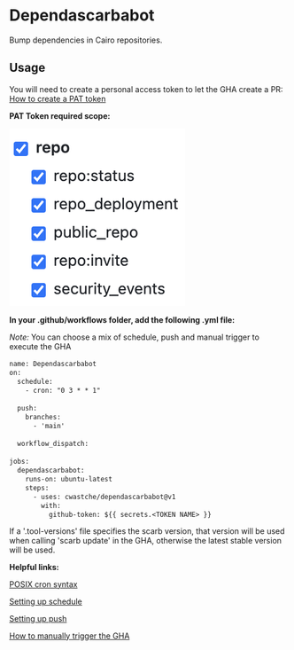 # Dependascarbabot
Bump dependencies in Cairo repositories.

## Usage
You will need to create a personal access token to let the GHA create a PR: [How to create a PAT token](https://docs.github.com/en/authentication/keeping-your-account-and-data-secure/managing-your-personal-access-tokens#creating-a-personal-access-token-classic)

**PAT Token required scope:**

![alt text](PAT-scope.png)

**In your .github/workflows folder, add the following .yml file:**

  _Note:_ You can choose a mix of schedule, push and manual trigger to execute the GHA

```
name: Dependascarbabot
on:
  schedule:
    - cron: "0 3 * * 1"
  
  push:
    branches:
      - 'main'

  workflow_dispatch:

jobs:
  dependascarbabot:
    runs-on: ubuntu-latest
    steps:
      - uses: cwastche/dependascarbabot@v1
        with:
          github-token: ${{ secrets.<TOKEN NAME> }}
```
If a '.tool-versions' file specifies the scarb version, that version will be used when calling 'scarb update' in the GHA, otherwise the latest stable version will be used.

**Helpful links:**

[POSIX cron syntax](https://pubs.opengroup.org/onlinepubs/9699919799/utilities/crontab.html#tag_20_25_07)

[Setting up schedule](https://docs.github.com/en/actions/using-workflows/events-that-trigger-workflows#schedule)

[Setting up push](https://docs.github.com/en/actions/using-workflows/events-that-trigger-workflows#push)

[How to manually trigger the GHA](https://docs.github.com/en/actions/using-workflows/manually-running-a-workflow#running-a-workflow)

